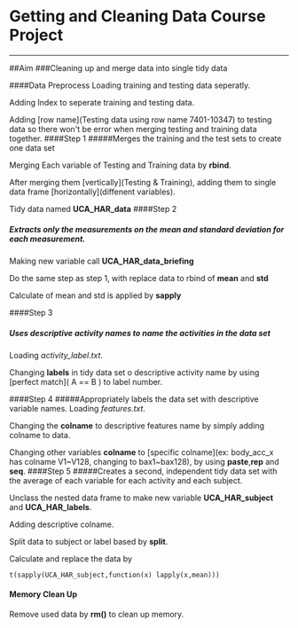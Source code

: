 Getting and Cleaning Data Course Project
=============================
---------------
##Aim
###Cleaning up and merge data into single tidy data

####Data Preprocess
Loading training and testing data seperatly.

Adding Index to seperate training and testing data.
 

Adding [row name](Testing data using row name 7401-10347) to testing data so there won't be error when merging testing and training data together.
####Step 1
#####Merges the training and the test sets to create one data set


Merging Each variable of Testing and Training data by **rbind**.

After merging them [vertically](Testing & Training), adding them to single data frame [horizontally](diffenent variables).

Tidy data named **UCA_HAR_data**
####Step 2
##### Extracts only the measurements on the mean and standard deviation for each measurement. 
Making new variable call **UCA_HAR_data_briefing**

Do the same step as step 1, with replace data to rbind of **mean** and **std**

Calculate of mean and std is applied by **sapply**

####Step 3
##### Uses descriptive activity names to name the activities in the data set
Loading _activity_label.txt_.

Changing **labels** in tidy data set o descriptive activity name by using [perfect match]( A == B ) to label number.

####Step 4
#####Appropriately labels the data set with descriptive variable names.
Loading _features.txt_.

Changing the **colname** to descriptive features name by simply adding colname to data.

Changing other variables **colname** to [specific colname](ex: body_acc_x has colname V1~V128, changing to bax1~bax128), by using **paste**,**rep** and **seq**.
####Step 5
#####Creates a second, independent tidy data set with the average of each variable for each activity and each subject. 

Unclass the nested data frame to make new variable **UCA_HAR_subject** and **UCA_HAR_labels**.

Adding descriptive colname.

Split data to subject or label based by **split**.

Calculate and replace the data by 
````
t(sapply(UCA_HAR_subject,function(x) lapply(x,mean)))
````
#### Memory Clean Up
Remove used data by **rm()** to clean up memory.

